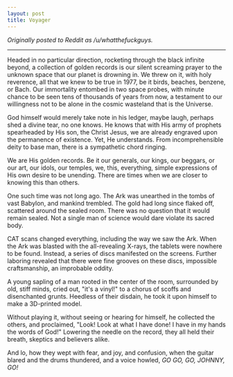 ```yaml
---
layout: post
title: Voyager
---
```


*Originally posted to Reddit as /u/whatthefuckguys.*

* * *

Headed in no particular direction, rocketing through the black infinite beyond, a collection of golden records is our silent screaming prayer to the unknown space that our planet is drowning in. We threw on it, with holy reverence, all that we knew to be true in 1977, be it birds, beaches, benzene, or Bach. Our immortality entombed in two space probes, with minute chance to be seen tens of thousands of years from now, a testament to our willingness not to be alone in the cosmic wasteland that is the Universe.

God himself would merely take note in his ledger, maybe laugh, perhaps shed a divine tear, no one knows. He knows that with His army of prophets spearheaded by His son, the Christ Jesus, we are already engraved upon the permanence of existence. Yet, He understands. From incomprehensible deity to base man, there is a sympathetic chord ringing.

We are His golden records. Be it our generals, our kings, our beggars, or our art, our idols, our temples, we, this, everything, simple expressions of His own desire to be unending. There are times when we are closer to knowing this than others.

One such time was not long ago. The Ark was unearthed in the tombs of vast Babylon, and mankind trembled. The gold had long since flaked off, scattered around the sealed room. There was no question that it would remain sealed. Not a single man of science would dare violate its sacred body.

CAT scans changed everything, including the way we saw the Ark. When the Ark was blasted with the all-revealing X-rays, the tablets were nowhere to be found. Instead, a series of discs manifested on the screens. Further laboring revealed that there were fine grooves on these discs, impossible craftsmanship, an improbable oddity.

A young sapling of a man rooted in the center of the room, surrounded by old, stiff minds, cried out, "it's a vinyl!" to a chorus of scoffs and disenchanted grunts. Heedless of their disdain, he took it upon himself to make a 3D-printed model.

Without playing it, without seeing or hearing for himself, he collected the others, and proclaimed, "Look! Look at what I have done! I have in my hands the words of God!" Lowering the needle on the record, they all held their breath, skeptics and believers alike.

And lo, how they wept with fear, and joy, and confusion, when the guitar blared and the drums thundered, and a voice howled, *GO GO, GO, JOHNNY, GO!*

